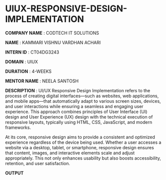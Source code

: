 # UIUX-RESPONSIVE-DESIGN-IMPLEMENTATION

**COMPANY NAME**   : CODTECH IT SOLUTIONS

**NAME**           : KAMMARI VISHNU VARDHAN ACHARI

**INTERN ID**      : CT04DG3243

**DOMAIN**         : UIUX

**DURATION**       : 4-WEEKS

**MENTOR NAME**    : NEELA SANTOSH

**DESCRIPTION**    : UI/UX Responsive Design Implementation refers to the process of creating digital interfaces—such as websites, web applications, and mobile apps—that automatically adapt to various screen sizes, devices, and user interactions while ensuring a seamless and engaging user experience. This approach combines principles of User Interface (UI) design and User Experience (UX) design with the technical execution of responsive layouts, typically using HTML, CSS, JavaScript, and modern frameworks.

At its core, responsive design aims to provide a consistent and optimized experience regardless of the device being used. Whether a user accesses a website via a desktop, tablet, or smartphone, responsive design ensures that content, images, and interactive elements scale and adjust appropriately. This not only enhances usability but also boosts accessibility, retention, and user satisfaction.

**OUTPUT**  

